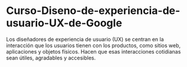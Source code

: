 # Curso-Diseno-de-experiencia-de-usuario-UX-de-Google
Los diseñadores de experiencia de usuario (UX) se centran en la interacción que los usuarios tienen con los productos, como sitios web, aplicaciones y objetos físicos. Hacen que esas interacciones cotidianas sean útiles, agradables y accesibles.
